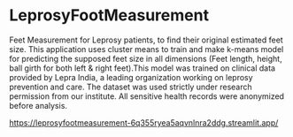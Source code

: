 # LeprosyFootMeasurement
Feet Measurement for Leprosy patients, to find their original estimated feet size. This application uses cluster means to train and make k-means model for predicting the supposed feet size in all dimensions (Feet length, height, ball girth for both left &amp; right feet).This model was trained on clinical data provided by Lepra India, a leading organization working on leprosy prevention and care.
The dataset was used strictly under research permission from our institute.
All sensitive health records were anonymized before analysis.

https://leprosyfootmeasurement-6q355ryea5aqvnlnra2ddg.streamlit.app/
